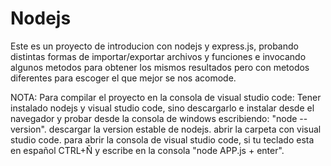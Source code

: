 # Nodejs
Este es un proyecto de introducion con nodejs y express.js, probando distintas formas de importar/exportar archivos y funciones e invocando algunos metodos para obtener
los mismos resultados pero con metodos diferentes para escoger el que mejor se nos acomode.

NOTA:
Para compilar el proyecto en la consola de visual studio code: 
Tener instalado nodejs y visual studio code, sino descargarlo e instalar desde el navegador y probar desde la consola de windows escribiendo: "node --version".
descargar la version estable de nodejs.
abrir la carpeta con visual studio code.
para abrir la consola de visual studio code, si tu teclado esta en español CTRL+Ñ y escribe en la consola "node APP.js + enter".
